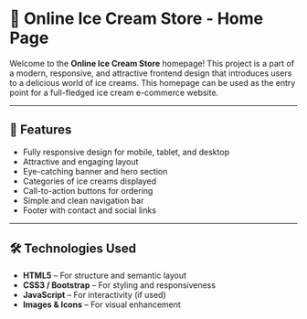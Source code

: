 # 🍦 Online Ice Cream Store - Home Page

Welcome to the **Online Ice Cream Store** homepage! This project is a part of a modern, responsive, and attractive frontend design that introduces users to a delicious world of ice creams. This homepage can be used as the entry point for a full-fledged ice cream e-commerce website.

---

## 🌟 Features

- Fully responsive design for mobile, tablet, and desktop
- Attractive and engaging layout
- Eye-catching banner and hero section
- Categories of ice creams displayed
- Call-to-action buttons for ordering
- Simple and clean navigation bar
- Footer with contact and social links

---

## 🛠️ Technologies Used

- **HTML5** – For structure and semantic layout
- **CSS3 / Bootstrap** – For styling and responsiveness
- **JavaScript** – For interactivity (if used)
- **Images & Icons** – For visual enhancement

